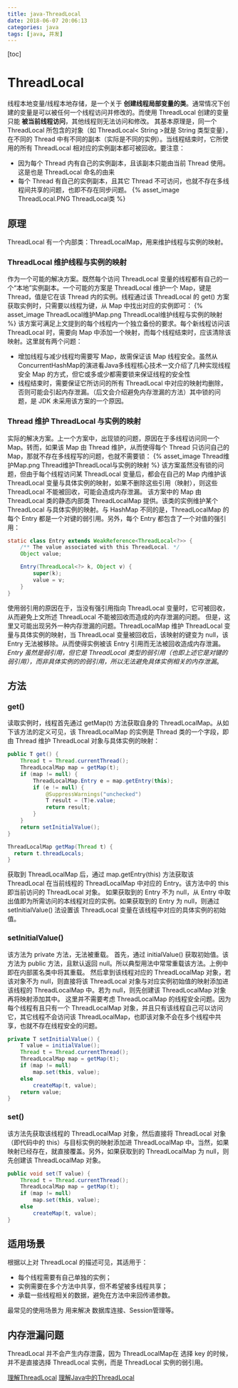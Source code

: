 ```yaml
---
title: java-ThreadLocal
date: 2018-06-07 20:06:13
categories: java
tags: [java, 并发]
---
```

[toc]
# ThreadLocal
线程本地变量/线程本地存储，是一个关于 **创建线程局部变量的类**。通常情况下创建的变量是可以被任何一个线程访问并修改的。而使用 ThreadLocal 创建的变量只能 **被当前线程访问**，其他线程则无法访问和修改。
其基本原理是，同一个 ThreadLocal 所包含的对象（如 ThreadLocal< String >就是 String 类型变量），在不同的 Thread 中有不同的副本（实际是不同的实例）。当线程结束时，它所使用的所有 ThreadLocal 相对应的实例副本都可被回收。要注意：
* 因为每个 Thread 内有自己的实例副本，且该副本只能由当前 Thread 使用。这是也是 ThreadLocal 命名的由来
* 每个 Thread 有自己的实例副本，且其它 Thread 不可访问，也就不存在多线程间共享的问题，也即不存在同步问题。
{% asset_image ThreadLocal.PNG ThreadLocal类 %}

## 原理
ThreadLocal 有一个内部类：ThreadLocalMap，用来维护线程与实例的映射。
### ThreadLocal 维护线程与实例的映射
作为一个可能的解决方案。既然每个访问 ThreadLocal 变量的线程都有自己的一个“本地”实例副本。一个可能的方案是 ThreadLocal 维护一个 Map，键是 Thread，值是它在该 Thread 内的实例。线程通过该 ThreadLocal 的 get() 方案获取实例时，只需要以线程为键，从 Map 中找出对应的实例即可：
{% asset_image ThreadLocal维护Map.png ThreadLocal维护线程与实例的映射 %}
该方案可满足上文提到的每个线程内一个独立备份的要求。每个新线程访问该 ThreadLocal 时，需要向 Map 中添加一个映射，而每个线程结束时，应该清除该映射。这里就有两个问题：
* 增加线程与减少线程均需要写 Map，故需保证该 Map 线程安全。虽然从ConcurrentHashMap的演进看Java多线程核心技术一文介绍了几种实现线程安全 Map 的方式，但它或多或少都需要锁来保证线程的安全性
* 线程结束时，需要保证它所访问的所有 ThreadLocal 中对应的映射均删除，否则可能会引起内存泄漏。（后文会介绍避免内存泄漏的方法）其中锁的问题，是 JDK 未采用该方案的一个原因。

### Thread 维护 ThreadLocal 与实例的映射
实际的解决方案。上一个方案中，出现锁的问题，原因在于多线程访问同一个 Map。转而，如果该 Map 由 Thread 维护，从而使得每个 Thread 只访问自己的 Map，那就不存在多线程写的问题，也就不需要锁：
{% asset_image Thread维护Map.png Thread维护ThreadLocal与实例的映射 %}
该方案虽然没有锁的问题，但由于每个线程访问某 ThreadLocal 变量后，都会在自己的 Map 内维护该 ThreadLocal 变量与具体实例的映射，如果不删除这些引用（映射），则这些 ThreadLocal 不能被回收，可能会造成内存泄漏。
该方案中的 Map 由 ThreadLocal 类的静态内部类 ThreadLocalMap 提供。该类的实例维护某个 ThreadLocal 与具体实例的映射。与 HashMap 不同的是，ThreadLocalMap 的每个 Entry 都是一个对键的弱引用。另外，每个 Entry 都包含了一个对值的强引用：
```java
static class Entry extends WeakReference<ThreadLocal<?>> {
    /** The value associated with this ThreadLocal. */
    Object value;

    Entry(ThreadLocal<?> k, Object v) {
        super(k);
        value = v;
    }
}
```
使用弱引用的原因在于，当没有强引用指向 ThreadLocal 变量时，它可被回收，从而避免上文所述 ThreadLocal 不能被回收而造成的内存泄漏的问题。
但是，这里又可能出现另外一种内存泄漏的问题。ThreadLocalMap 维护 ThreadLocal 变量与具体实例的映射，当 ThreadLocal 变量被回收后，该映射的键变为 null，该 Entry 无法被移除。从而使得实例被该 Entry 引用而无法被回收造成内存泄漏。
_Entry 虽然是弱引用，但它是 ThreadLocal 类型的弱引用（也即上述它是对键的弱引用），而非具体实例的的弱引用，所以无法避免具体实例相关的内存泄漏_。

## 方法
### get()
读取实例时，线程首先通过 getMap(t) 方法获取自身的 ThreadLocalMap。从如下该方法的定义可见，该 ThreadLocalMap 的实例是 Thread 类的一个字段，即由 Thread 维护 ThreadLocal 对象与具体实例的映射：
```java
public T get() {
    Thread t = Thread.currentThread();
    ThreadLocalMap map = getMap(t);
    if (map != null) {
        ThreadLocalMap.Entry e = map.getEntry(this);
        if (e != null) {
            @SuppressWarnings("unchecked")
            T result = (T)e.value;
            return result;
        }
    }
    return setInitialValue();
}

ThreadLocalMap getMap(Thread t) {
  return t.threadLocals;
}
```
获取到 ThreadLocalMap 后，通过 map.getEntry(this) 方法获取该 ThreadLocal 在当前线程的 ThreadLocalMap 中对应的 Entry。该方法中的 this 即当前访问的 ThreadLocal 对象。
如果获取到的 Entry 不为 null，从 Entry 中取出值即为所需访问的本线程对应的实例。如果获取到的 Entry 为 null，则通过 setInitialValue() 法设置该 ThreadLocal 变量在该线程中对应的具体实例的初始值。

### setInitialValue()
该方法为 private 方法，无法被重载。
首先，通过 initialValue() 获取初始值。该方法为 public 方法，且默认返回 null。所以典型用法中常常重载该方法。上例中即在内部匿名类中将其重载。
然后拿到该线程对应的 ThreadLocalMap 对象，若该对象不为 null，则直接将该 ThreadLocal 对象与对应实例初始值的映射添加进该线程的  ThreadLocalMap 中。若为 null，则先创建该 ThreadLocalMap 对象再将映射添加其中。
这里并不需要考虑 ThreadLocalMap 的线程安全问题。因为每个线程有且只有一个 ThreadLocalMap 对象，并且只有该线程自己可以访问它，其它线程不会访问该 ThreadLocalMap，也即该对象不会在多个线程中共享，也就不存在线程安全的问题。
```java
private T setInitialValue() {
    T value = initialValue();
    Thread t = Thread.currentThread();
    ThreadLocalMap map = getMap(t);
    if (map != null)
        map.set(this, value);
    else
        createMap(t, value);
    return value;
}
```

### set()
该方法先获取该线程的 ThreadLocalMap 对象，然后直接将 ThreadLocal 对象（即代码中的 this）与目标实例的映射添加进 ThreadLocalMap 中。当然，如果映射已经存在，就直接覆盖。另外，如果获取到的 ThreadLocalMap 为 null，则先创建该 ThreadLocalMap 对象。
```java
public void set(T value) {
    Thread t = Thread.currentThread();
    ThreadLocalMap map = getMap(t);
    if (map != null)
        map.set(this, value);
    else
        createMap(t, value);
}
```

## 适用场景
根据以上对 ThreadLocal 的描述可见，其适用于：
* 每个线程需要有自己单独的实例；
* 实例需要在多个方法中共享，但不希望被多线程共享；
* 承载一些线程相关的数据，避免在方法中来回传递参数。

最常见的使用场景为 用来解决 数据库连接、Session管理等。

## 内存泄漏问题
ThreadLocal 并不会产生内存泄露，因为 ThreadLocalMap在 选择 key 的时候，并不是直接选择 ThreadLocal 实例，而是 ThreadLocal 实例的弱引用。

[理解ThreadLocal](http://www.jasongj.com/java/threadlocal)
[理解Java中的ThreadLocal](http://droidyue.com/blog/2016/03/13/learning-threadlocal-in-java)

